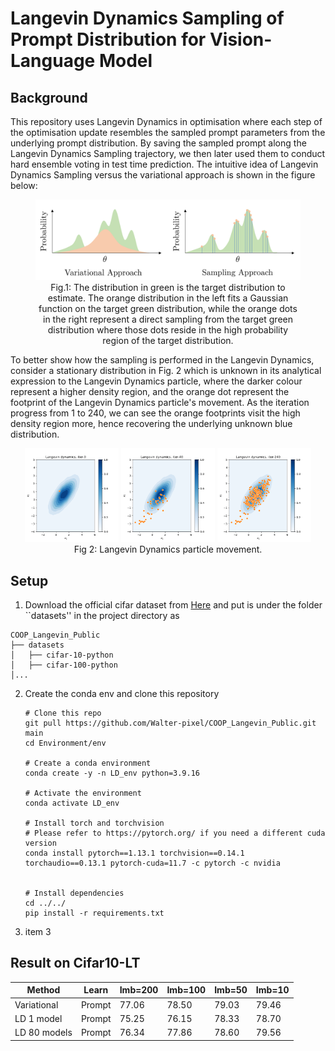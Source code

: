 
# Langevin Dynamics Sampling of Prompt Distribution for Vision-Language Model

## Background
This repository uses Langevin Dynamics in optimisation where each step of the optimisation update resembles the sampled prompt parameters from the underlying prompt distribution. By saving the sampled prompt along the Langevin Dynamics Sampling trajectory, we then later used them to conduct hard ensemble voting in test time prediction. The intuitive idea of Langevin Dynamics Sampling versus the variational approach is shown in the figure below:

<figure align="center">
  <img src="figures/variational_vs_sampling.png", style="width:450px;">
  <br> Fig.1: The distribution in green is the target distribution to estimate. The orange distribution in the left fits a Gaussian function on the target green distribution, while the orange dots in the right represent a direct sampling from the target green distribution where those dots reside in the high probability region of the target distribution.
</figure>


To better show how the sampling is performed in the Langevin Dynamics, consider a stationary distribution in Fig. 2 which is unknown in its analytical expression to the Langevin Dynamics particle, where the darker colour represent a higher density region, and the orange dot represent the footprint of the Langevin Dynamics particle's movement. As the iteration progress from 1 to 240, we can see the orange footprints visit the high density region more, hence recovering the underlying unknown blue distribution.


<p align="center">
  <img src="figures/LD_iter0.png" width="150" />
  <img src="figures/LD_iter40.png" width="150" /> 
  <img src="figures/LD_iter240.png" width="150" />
  <br>
    Fig 2: Langevin Dynamics particle movement.
</p>


## Setup

1. Download the official cifar dataset from [Here](https://www.cs.toronto.edu/~kriz/cifar.html) and put is under the folder ``datasets'' in the project directory as 
  ```
  COOP_Langevin_Public
  ├── datasets
  │   ├── cifar-10-python
  │   ├── cifar-100-python
  │...
  ```


2. Create the conda env and clone this repository

    ```
    # Clone this repo
    git pull https://github.com/Walter-pixel/COOP_Langevin_Public.git main
    cd Environment/env

    # Create a conda environment
    conda create -y -n LD_env python=3.9.16

    # Activate the environment
    conda activate LD_env

    # Install torch and torchvision
    # Please refer to https://pytorch.org/ if you need a different cuda version
    conda install pytorch==1.13.1 torchvision==0.14.1 torchaudio==0.13.1 pytorch-cuda=11.7 -c pytorch -c nvidia


    # Install dependencies
    cd ../../
    pip install -r requirements.txt

    ```
3. item 3

## Result on Cifar10-LT


| Method       | Learn   | Imb=200 | Imb=100 | Imb=50 | Imb=10 |
|--------------|---------|---------|---------|--------|--------|
| Variational  | Prompt  | 77.06   | 78.50   | 79.03  | 79.46  |
| LD 1 model   | Prompt  | 75.25   | 76.15   | 78.33  | 78.70  |
| LD 80 models | Prompt  | 76.34   | 77.86   | 78.60  | 79.56  |






